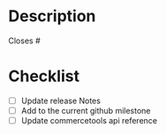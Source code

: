 # Description

Closes #

# Checklist

- [ ] Update release Notes
- [ ] Add to the current github milestone 
- [ ] Update commercetools api reference